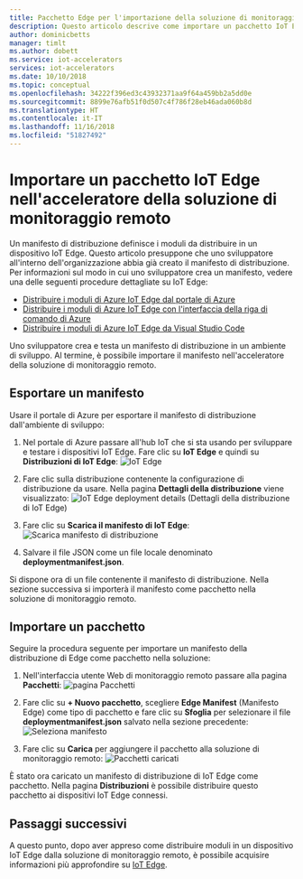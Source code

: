 ```yaml
---
title: Pacchetto Edge per l'importazione della soluzione di monitoraggio remoto - Azure | Microsoft Docs
description: Questo articolo descrive come importare un pacchetto IoT Edge nell'acceleratore della soluzione di monitoraggio remoto
author: dominicbetts
manager: timlt
ms.author: dobett
ms.service: iot-accelerators
services: iot-accelerators
ms.date: 10/10/2018
ms.topic: conceptual
ms.openlocfilehash: 34222f396ed3c43932371aa9f64a459bb2a5dd0e
ms.sourcegitcommit: 8899e76afb51f0d507c4f786f28eb46ada060b8d
ms.translationtype: HT
ms.contentlocale: it-IT
ms.lasthandoff: 11/16/2018
ms.locfileid: "51827492"
---
```

# <a name="import-an-iot-edge-package-into-your-remote-monitoring-solution-accelerator"></a>Importare un pacchetto IoT Edge nell'acceleratore della soluzione di monitoraggio remoto

Un manifesto di distribuzione definisce i moduli da distribuire in un dispositivo IoT Edge. Questo articolo presuppone che uno sviluppatore all'interno dell'organizzazione abbia già creato il manifesto di distribuzione. Per informazioni sul modo in cui uno sviluppatore crea un manifesto, vedere una delle seguenti procedure dettagliate su IoT Edge:

- [Distribuire i moduli di Azure IoT Edge dal portale di Azure](../iot-edge/how-to-deploy-modules-portal.md)
- [Distribuire i moduli di Azure IoT Edge con l'interfaccia della riga di comando di Azure](../iot-edge/how-to-deploy-modules-cli.md)
- [Distribuire i moduli di Azure IoT Edge da Visual Studio Code](../iot-edge/how-to-deploy-modules-vscode.md)

Uno sviluppatore crea e testa un manifesto di distribuzione in un ambiente di sviluppo. Al termine, è possibile importare il manifesto nell'acceleratore della soluzione di monitoraggio remoto.

## <a name="export-a-manifest"></a>Esportare un manifesto

Usare il portale di Azure per esportare il manifesto di distribuzione dall'ambiente di sviluppo:

1. Nel portale di Azure passare all'hub IoT che si sta usando per sviluppare e testare i dispositivi IoT Edge. Fare clic su **IoT Edge** e quindi su **Distribuzioni di IoT Edge**: ![IoT Edge](media/iot-accelerators-remote-monitoring-import-edge-package/iotedge.png)

1. Fare clic sulla distribuzione contenente la configurazione di distribuzione da usare. Nella pagina **Dettagli della distribuzione** viene visualizzato: ![IoT Edge deployment details](media/iot-accelerators-remote-monitoring-import-edge-package/deploymentdetails.png) (Dettagli della distribuzione di IoT Edge)

1. Fare clic su **Scarica il manifesto di IoT Edge**: ![Scarica manifesto di distribuzione](media/iot-accelerators-remote-monitoring-import-edge-package/download.png)

1. Salvare il file JSON come un file locale denominato **deploymentmanifest.json**.

Si dispone ora di un file contenente il manifesto di distribuzione. Nella sezione successiva si importerà il manifesto come pacchetto nella soluzione di monitoraggio remoto.

## <a name="import-a-package"></a>Importare un pacchetto

Seguire la procedura seguente per importare un manifesto della distribuzione di Edge come pacchetto nella soluzione:

1. Nell'interfaccia utente Web di monitoraggio remoto passare alla pagina **Pacchetti**: ![pagina Pacchetti](media/iot-accelerators-remote-monitoring-import-edge-package/packagespage.png)

1. Fare clic su **+ Nuovo pacchetto**, scegliere **Edge Manifest** (Manifesto Edge) come tipo di pacchetto e fare clic su **Sfoglia** per selezionare il file **deploymentmanifest.json** salvato nella sezione precedente: ![Seleziona manifesto](media/iot-accelerators-remote-monitoring-import-edge-package/selectmanifest.png)

1. Fare clic su **Carica** per aggiungere il pacchetto alla soluzione di monitoraggio remoto: ![Pacchetti caricati](media/iot-accelerators-remote-monitoring-import-edge-package/uploadedpackage.png)

È stato ora caricato un manifesto di distribuzione di IoT Edge come pacchetto. Nella pagina **Distribuzioni** è possibile distribuire questo pacchetto ai dispositivi IoT Edge connessi.

## <a name="next-steps"></a>Passaggi successivi

A questo punto, dopo aver appreso come distribuire moduli in un dispositivo IoT Edge dalla soluzione di monitoraggio remoto, è possibile acquisire informazioni più approfondire su [IoT Edge](../iot-edge/about-iot-edge.md).
